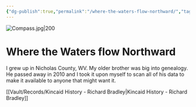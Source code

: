 ```yaml
---
{"dg-publish":true,"permalink":"/where-the-waters-flow-northward/","tags":["gardenEntry"]}
---
```


![Compass.jpg|200](/img/user/assets/Compass.jpg)
# Where the Waters flow Northward

I grew up in Nicholas County, WV. My older brother was big into genealogy. He passed away in 2010 and I took it upon myself to scan all of his data to make it available to anyone that might want it.


[[Vault/Records/Kincaid History - Richard Bradley\|Kincaid History - Richard Bradley]]



